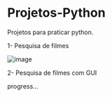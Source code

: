 # Projetos-Python
Projetos para praticar python.

1- Pesquisa de filmes

![image](https://user-images.githubusercontent.com/107360437/227011260-767b58b9-df8d-42bb-9123-e787b0219b06.png)

2- Pesquisa de filmes com GUI

progress...

